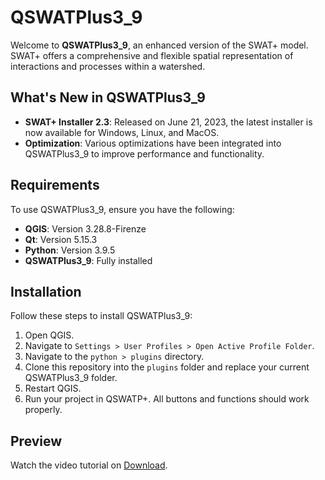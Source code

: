 # QSWATPlus3_9

Welcome to **QSWATPlus3_9**, an enhanced version of the SWAT+ model. SWAT+ offers a comprehensive and flexible spatial representation of interactions and processes within a watershed.

## What's New in QSWATPlus3_9

- **SWAT+ Installer 2.3**: Released on June 21, 2023, the latest installer is now available for Windows, Linux, and MacOS.
- **Optimization**: Various optimizations have been integrated into QSWATPlus3_9 to improve performance and functionality.

## Requirements

To use QSWATPlus3_9, ensure you have the following:

- **QGIS**: Version 3.28.8-Firenze
- **Qt**: Version 5.15.3
- **Python**: Version 3.9.5
- **QSWATPlus3_9**: Fully installed

## Installation

Follow these steps to install QSWATPlus3_9:

1. Open QGIS.
2. Navigate to `Settings > User Profiles > Open Active Profile Folder`.
3. Navigate to the `python > plugins` directory.
4. Clone this repository into the `plugins` folder and replace your current QSWATPlus3_9 folder.
5. Restart QGIS.
6. Run your project in QSWATP+. All buttons and functions should work properly.

## Preview

Watch the video tutorial on [Download](https://github.com/alihakimi68/QSWATPlus3_9/blob/70d488c9318b6995cb5027ad0db7a36e07d9515e/Preview.mp4).




